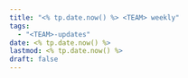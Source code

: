 ```yaml
---
title: "<% tp.date.now() %> <TEAM> weekly"
tags:
  - "<TEAM>-updates"
date: <% tp.date.now() %>
lastmod: <% tp.date.now() %>
draft: false
---
```


